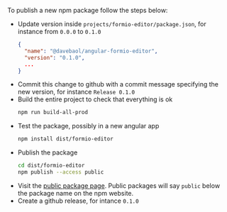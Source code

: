 To publish a new npm package follow the steps  below:
- Update version inside `projects/formio-editor/package.json`, for instance from `0.0.0` to `0.1.0`
  ```json
  {
    "name": "@davebaol/angular-formio-editor",
    "version": "0.1.0",
    ...
  }
  ```
- Commit this change to github with a commit message specifying the new version, for instance `Release 0.1.0`
- Build the entire project to check that everything is ok
  ```bash
  npm run build-all-prod
  ```
- Test the package, possibly in a new angular app
  ```bash
  npm install dist/formio-editor
  ```
- Publish the package
  ```bash
  cd dist/formio-editor
  npm publish --access public
  ```
- Visit the [public package page](https://www.npmjs.com/package/@davebaol/angular-formio-editor). Public packages will say `public` below the package name on the npm website.
- Create a github release, for intance `0.1.0`